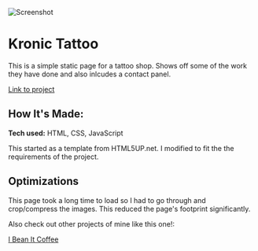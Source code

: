 ![Screenshot](/images/kronicTattoo.gif)


# Kronic Tattoo
This is a simple static page for a tattoo shop. Shows off some of the work they have done and also inlcudes a contact panel.

[Link to project](https://kronictattoo.netlify.app/)

## How It's Made:

**Tech used:** HTML, CSS, JavaScript

This started as a template from HTML5UP.net. I modified to fit the the requirements of the project.

## Optimizations

This page took a long time to load so I had to go through and crop/compress the images. This reduced the page's footprint significantly.


Also check out other projects of mine like this one!:

[I Bean It Coffee](https://github.com/ChrisThompsonDev/iBeanIt)

